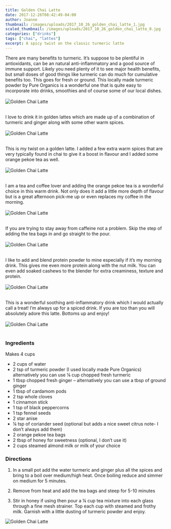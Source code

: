 ```yaml
---
title: Golden Chai Latte
date: 2017-12-26T08:42:49-04:00
author: Joanne
thumbnail: /images/uploads/2017_10_26_golden_chai_latte_1.jpg
scaled_thumbnail: /images/uploads/2017_10_26_golden_chai_latte_0.jpg
categories: ["drinks"]
tags: ["chai", "lattes"]
excerpt: A spicy twist on the classic turmeric latte
---
```


There are many benefits to turmeric. It’s suppose to be plentiful in antioxidants, can be an natural anti-inflammatory and a good source of immune support. Likely you need plenty of it to see major health benefits, but small doses of good things like turmeric can do much for cumulative benefits too. This goes for fresh or ground. This locally made turmeric powder by Pure Organics is a wonderful one that is quite easy to incorporate into drinks, smoothies and of course some of our local dishes.
<br>
<br>
![Golden Chai Latte](/images/uploads/2017_10_26_golden_chai_latte_2.jpg)
<br>
<br>

I love to drink it in golden lattes which are made up of a combination of turmeric and ginger along with some other warm spices.
<br>
<br>
![Golden Chai Latte](/images/uploads/2017_10_26_golden_chai_latte_3.jpg)
<br>
<br>

This is my twist on a golden latte. I added a few extra warm spices that are very typically found in chai to give it a boost in flavour and I added some orange pekoe tea as well.
<br>
<br>
![Golden Chai Latte](/images/uploads/2017_10_26_golden_chai_latte_4.jpg)
<br>
<br>

I am a tea and coffee lover and adding the orange pekoe tea is a wonderful choice in this warm drink.  Not only does it add a little more depth of flavour but is a great afternoon pick-me up or even replaces my coffee in the morning.
<br>
<br>
![Golden Chai Latte](/images/uploads/2017_10_26_golden_chai_latte_5.jpg)
<br>
<br>

If you are trying to stay away from caffeine not a problem.  Skip the step of adding the tea bags in and go straight to the pour.
<br>
<br>
![Golden Chai Latte](/images/uploads/2017_10_26_golden_chai_latte_6.jpg)
<br>
<br>

I like to add and blend protein powder to mine especially if it’s my morning drink. This gives me even more protein along with the nut milk.  You can even add soaked cashews to the blender for extra creaminess, texture and protein.
<br>
<br>
![Golden Chai Latte](/images/uploads/2017_10_26_golden_chai_latte_7.jpg)
<br>
<br>

This is a wonderful soothing anti-inflammatory drink which I would actually call a treat! I’m always up for a spiced drink. If you are too than you will absolutely adore this latte.  Bottoms up and enjoy!
<br>
<br>
![Golden Chai Latte](/images/uploads/2017_10_26_golden_chai_latte_8.jpg)
<br>
<br>

### Ingredients
Makes 4 cups

* 2 cups of water
* 2 tsp of turmeric powder (I used locally made Pure Organics) alternatively you can use &frac14; cup chopped fresh turmeric
* 1 tbsp chopped fresh ginger – alternatively you can use a tbsp of ground ginger
* 1 tbsp of cardamom pods
* 2 tsp whole cloves
* 1 cinnamon stick
* 1 tsp of black peppercorns
* 1 tsp fennel seeds
* 2 star anise
* &frac14; tsp of coriander seed (optional but adds a nice sweet citrus note- I don’t always add them)
* 2 orange pekoe tea bags
* 2 tbsp of honey for sweetness (optional, I don’t use it)
* 2 cups steamed almond milk or milk of your choice  

### Directions

1. In a small pot add the water turmeric and ginger plus all the spices and bring to a boil over medium/high heat. Once boiling reduce and simmer on medium for 5 minutes.

1. Remove from heat and add the tea bags and steep for 5-10 minutes

1. Stir in honey if using then pour a &frac14; cup tea mixture into each glass through a fine mesh strainer. Top each cup with steamed and frothy milk. Garnish with a little dusting of turmeric powder and enjoy.  

![Golden Chai Latte](/images/uploads/2017_10_26_golden_chai_latte_9.jpg)
